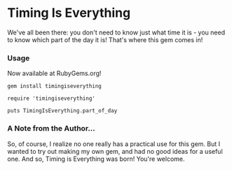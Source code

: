 # Timing Is Everything

We've all been there: you don't need to know just what time it is - you need to know which part of the day it is! That's where this gem comes in!

### Usage

Now available at RubyGems.org!

`gem install timingiseverything`


`require 'timingiseverything'`

`puts TimingIsEverything.part_of_day`


### A Note from the Author...
So, of course, I realize no one really has a practical use for this gem. But I wanted to try out making my own gem, and had no good ideas for a useful one. And so, Timing is Everything was born! You're welcome.